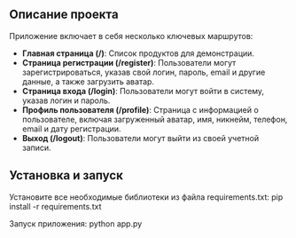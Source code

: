 
## Описание проекта

Приложение включает в себя несколько ключевых маршрутов:

- **Главная страница (/)**: Список продуктов для демонстрации.
- **Страница регистрации (/register)**: Пользователи могут зарегистрироваться, указав свой логин, пароль, email и другие данные, а также загрузить аватар.
- **Страница входа (/login)**: Пользователи могут войти в систему, указав логин и пароль.
- **Профиль пользователя (/profile)**: Страница с информацией о пользователе, включая загруженный аватар, имя, никнейм, телефон, email и дату регистрации.
- **Выход (/logout)**: Пользователи могут выйти из своей учетной записи.

## Установка и запуск

Установите все необходимые библиотеки из файла requirements.txt:
pip install -r requirements.txt

Запуск приложения:
python app.py
